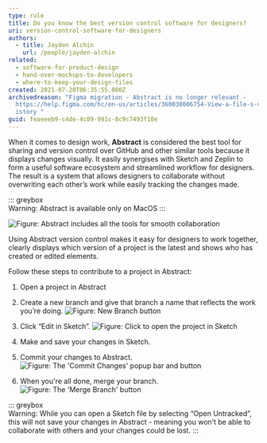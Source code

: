 ```yaml
---
type: rule
title: Do you know the best version control software for designers?
uri: version-control-software-for-designers
authors:
  - title: Jayden Alchin
    url: /people/jayden-alchin
related:
  - software-for-product-design
  - hand-over-mockups-to-developers
  - where-to-keep-your-design-files
created: 2021-07-20T06:35:55.000Z
archivedreason: "Figma migration - Abstract is no longer relevant -
  https://help.figma.com/hc/en-us/articles/360038006754-View-a-file-s-version-h\
  istory "
guid: feaeeeb9-c4de-4c09-991c-8c9c7493f10e
---
```


When it comes to design work, **Abstract** is considered the best tool for sharing and version control over GitHub and other similar tools because 
it displays changes visually. It easily synergises with Sketch and Zeplin to form a useful software ecosystem and streamlined workflow for designers. 
The result is a system that allows designers to collaborate without overwriting each other’s work while easily tracking the changes made. 

<!--endintro-->

::: greybox  
Warning: Abstract is available only on MacOS
:::

![Figure: Abstract includes all the tools for smooth collaboration](abstract-screen.png)

Using Abstract version control makes it easy for designers to work together, clearly displays which version of a project is the latest and 
shows who has created or edited elements.

Follow these steps to contribute to a project in Abstract: 

1.	Open a project in Abstract 
2.	Create a new branch and give that branch a name that reflects the work you’re doing.
![Figure: New Branch button](Abstract-Step2.jpg)

3.	Click “Edit in Sketch”.
![Figure: Click to open the project in Sketch](Abstract-Step3.jpg)

4.	Make and save your changes in Sketch. 
5.	Commit your changes to Abstract.
![Figure: The 'Commit Changes' popup bar and button](Abstract-Step5.jpg)

6. When you're all done, merge your branch.
![Figure: The 'Merge Branch' button](Abstract-Step6.jpg)

::: greybox  
Warning: While you can open a Sketch file by selecting “Open Untracked”, this will not save your changes in Abstract - meaning you won’t be able to collaborate with others and your changes could be lost.
:::
